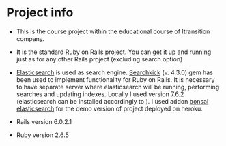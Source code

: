 # Project info

* This is the course project within the educational course of Itransition company.

* It is the standard Ruby on Rails project. You can get it up and running just as for any other Rails project (excluding search option)

* [Elasticsearch](https://www.elastic.co/) is used as search engine. [Searchkick](https://github.com/ankane/searchkick) (v. 4.3.0) gem has been used to implement functionality for Ruby on Rails. It is necessary to have separate server where elasticsearch will be running, performing searches and updating indexes. Locally I used version 7.6.2 (elasticsearch can be installed accordingly to [](https://www.elastic.co/guide/en/elasticsearch/reference/current/install-elasticsearch.html)). I used addon [bonsai elasticsearch](https://devcenter.heroku.com/articles/bonsai) for the demo version of project deployed on heroku.

* Rails version 6.0.2.1

* Ruby version 2.6.5
